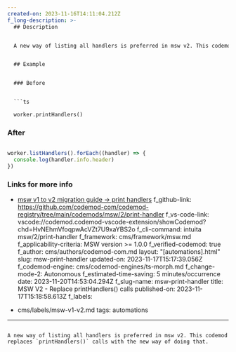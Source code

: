 ```yaml
---
created-on: 2023-11-16T14:11:04.212Z
f_long-description: >-
  ## Description


  A new way of listing all handlers is preferred in msw v2. This codemod replaces `printHandlers()` calls with the new way of doing that.


  ## Example


  ### Before


  ```ts

  worker.printHandlers()

  ```


  ### After


  ```ts

  worker.listHandlers().forEach((handler) => {
    console.log(handler.info.header)
  })

  ```


  ### Links for more info


  * [msw v1 to v2 migration guide -> print handlers](https://mswjs.io/docs/migrations/1.x-to-2.x/#printhandlers)
f_github-link: https://github.com/codemod-com/codemod-registry/tree/main/codemods/msw/2/print-handler
f_vs-code-link: vscode://codemod.codemod-vscode-extension/showCodemod?chd=HvNEhmVfoqpwAcVZt7U9xaYBS2o
f_cli-command: intuita msw/2/print-handler
f_framework: cms/framework/msw.md
f_applicability-criteria: MSW version >= 1.0.0
f_verified-codemod: true
f_author: cms/authors/codemod-com.md
layout: "[automations].html"
slug: msw-print-handler
updated-on: 2023-11-17T15:17:39.056Z
f_codemod-engine: cms/codemod-engines/ts-morph.md
f_change-mode-2: Autonomous
f_estimated-time-saving: 5 minutes/occurrence
date: 2023-11-20T14:53:04.294Z
f_slug-name: msw-print-handler
title: MSW V2 - Replace printHandlers() calls
published-on: 2023-11-17T15:18:58.613Z
f_labels:
  - cms/labels/msw-v1-v2.md
tags: automations
---
```

A new way of listing all handlers is preferred in msw v2. This codemod replaces `printHandlers()` calls with the new way of doing that.